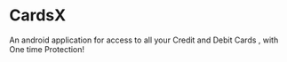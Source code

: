 # CardsX
An android application for access to all your Credit and Debit Cards , with One time Protection!

